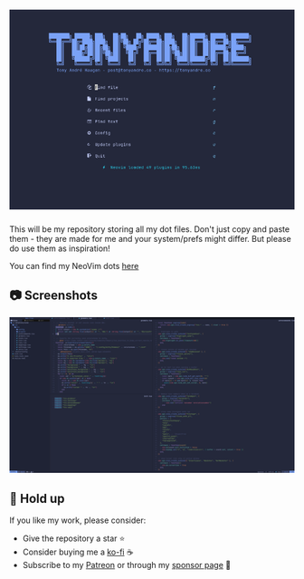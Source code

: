 # ![alpha](images/alpha.png)

This will be my repository storing all my dot files. Don't just copy and paste
them - they are made for me and your system/prefs might differ. But please do
use them as inspiration!

You can find my NeoVim dots [here]("https://github.com/t0nyandre/dots/tree/main/nvim")

## :camera: Screenshots

![neovim](images/dirty.png)

## :mega: Hold up

If you like my work, please consider:

- Give the repository a star :star:
- Consider buying me a [ko-fi](https://ko-fi.com/t0nyandre) :coffee:
- Subscribe to my [Patreon](https://patreon.com/t0nyandre) or through my
[sponsor page](https://github.com/sponsors/t0nyandre) :gift_heart:
